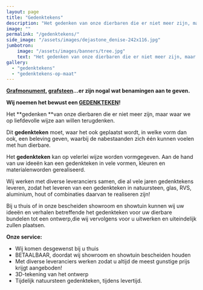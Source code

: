 ```yaml
---
layout: page
title: "Gedenktekens"
description: "Het gedenken van onze dierbaren die er niet meer zijn, maar waar we op liefdevolle wijze aan willen terugdenken."
image: ""
permalink: "/gedenktekens/"
side_image: "/assets/images/dejastone_denise-242x116.jpg"
jumbotron:
    image: "/assets/images/banners/tree.jpg"
    text: "Het gedenken van onze dierbaren die er niet meer zijn, maar waar we op liefdevolle wijze aan willen terugdenken."
gallery: 
  - "gedenktekens"
  - "gedenktekens-op-maat"    
---
```


**[Grafmonument](/gedenktekens/), [grafsteen](/gedenktekens/)…er zijn nogal wat benamingen aan te geven.**

**Wij noemen het bewust een [GEDENKTEKEN](/gedenktekens/)!**

Het **gedenken **van onze dierbaren die er niet meer zijn, maar waar we op liefdevolle wijze aan willen terugdenken.

Dit **gedenkteken** moet, waar het ook geplaatst wordt, in welke vorm dan ook, een beleving geven, waarbij de nabestaanden zich één kunnen voelen met hun dierbare.

Het **gedenkteken** kan op velerlei wijze worden vormgegeven. Aan de hand van uw ideeën kan een gedenkteken in vele vormen, kleuren en materialenworden gerealiseerd.

Wij werken met diverse leveranciers samen, die al vele jaren gedenktekens leveren, zodat het leveren van een gedenkteken in natuursteen, glas, RVS, aluminium, hout of combinaties daarvan te realiseren zijn!

Bij u thuis of in onze bescheiden showroom en showtuin kunnen wij uw ideeën en verhalen betreffende het gedenkteken voor uw dierbare bundelen tot een ontwerp,die wij vervolgens voor u uitwerken en uiteindelijk zullen plaatsen.

**Onze service:**

*   Wij komen desgewenst bij u thuis
*   BETAALBAAR, doordat wij showroom en showtuin bescheiden houden
*   Met diverse leveranciers werken zodat u altijd de meest gunstige prijs krijgt aangeboden!
*   3D-tekening van het ontwerp
*   Tijdelijk natuursteen gedenkteken, tijdens levertijd.